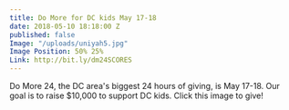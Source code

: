 ```yaml
---
title: Do More for DC kids May 17-18
date: 2018-05-10 18:18:00 Z
published: false
Image: "/uploads/uniyah5.jpg"
Image Position: 50% 25%
Link: http://bit.ly/dm24SCORES
---
```


Do More 24, the DC area's biggest 24 hours of giving, is May 17-18. Our goal is to raise $10,000 to support DC kids. Click this image to give! 